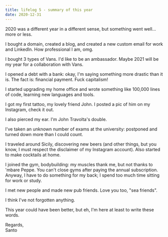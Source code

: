 ```yaml
---
title: lifelog 5 - summary of this year
date: 2020-12-31
---
```


2020 was a different year in a different sense, but something went well... more or less.

I bought a domain, created a blog, and created a new custom email for work and LinkedIn. How professional I am, omg.

I bought 3 types of Vans. I'd like to be an ambassador. Maybe 2021 will be my year for a collaboration with Vans.

I opened a debt with a bank: okay, I'm saying something more drastic than it is. The fact is: financial payment. Fuck capitalism!

I started upgrading my home office and wrote something like 100,000 lines of code, learning new languages and tools.

I got my first tattoo, my lovely friend John. I posted a pic of him on my Instagram, check it out.

I also pierced my ear. I'm John Travolta's double.

I've taken an unknown number of exams at the university: postponed and turned down more than I could count.

I traveled around Sicily, discovering new beers (and other things, but you know, I must respect the disclaimer of my Instagram account). Also started to make cocktails at home.

I joined the gym, bodybuilding: my muscles thank me, but not thanks to 'mbare Peppe. You can't close gyms after paying the annual subscription. Anyway, I have to do something for my back; I spend too much time sitting for work or study.

I met new people and made new pub friends. Love you too, "sea friends".

I think I've not forgotten anything.

This year could have been better, but eh, I'm here at least to write these words.

Regards,<br>
Santo
